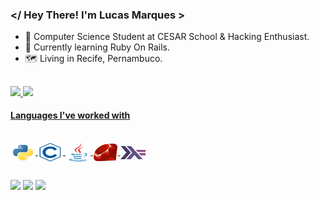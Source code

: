 ### </ Hey There! I'm Lucas Marques >

- 🔭 Computer Science Student at CESAR School & Hacking Enthusiast.
- 🌱 Currently learning Ruby On Rails.
- 🗺️ Living in Recife, Pernambuco.   
 ##
 <div>
  <a href="https://github.com/lucasmarkes">
  <img height="180em" src="https://github-readme-stats.vercel.app/api?username=lucasmarkes&show_icons=true&theme=tokyonight&include_all_commits=true&count_private=true"/>
  <img height="180em" src="https://github-readme-stats.vercel.app/api/top-langs/?username=lucasmarkes&layout=compact&langs_count=7&theme=tokyonight"/>
</div>
  
 
#### <p>Languages I've worked with</p>
<div style="display: inline_block"><br>
  <img align="center" alt="Lucas-Python" height="30" width="40" src="https://raw.githubusercontent.com/devicons/devicon/master/icons/python/python-original.svg">
  <img align="center" alt="Lucas-C" height="30" width="40" src="https://raw.githubusercontent.com/devicons/devicon/master/icons/c/c-line.svg">
  <img align="center" alt="Lucas-Java" height="30" width="40" src="https://raw.githubusercontent.com/devicons/devicon/master/icons/java/java-original.svg">
  <img align="center" alt="Lucas-Ruby" height="30" width="40" src="https://raw.githubusercontent.com/devicons/devicon/master/icons/ruby/ruby-original.svg">
  <img align="center" alt="Lucas-Haskell" height="30" width="40" src="https://raw.githubusercontent.com/devicons/devicon/master/icons/haskell/haskell-original.svg">
 
</div>
  
  ##
  
 <div>
   <a href="https://www.linkedin.com/in/lucasmarkes/" target="_blank"><img src="https://img.shields.io/badge/-LinkedIn-%230077B5?style=for-the-badge&logo=linkedin&logoColor=white" target="_blank"></a> 
  <a href = "mailto:lama@cesar.school"><img src="https://img.shields.io/badge/-Gmail-%23333?style=for-the-badge&logo=gmail&logoColor=white" target="_blank"></a>
   <a href="https://instagram.com/lucasmarkesdev" target="_blank"><img src="https://img.shields.io/badge/-Instagram-%23E4405F?style=for-the-badge&logo=instagram&logoColor=white" target="_blank"></a>
 

 </div> 

